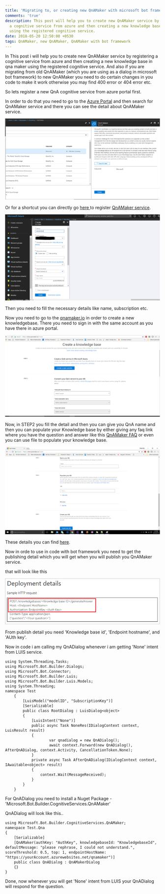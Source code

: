 ```yaml
---
title: 'Migrating to, or creating new QnAMaker with microsoft bot framework '
comments: 'true'
description: This post will help you to create new QnAMaker service by registering
  a cognitive service from azure and then creating a new knowledge base in qna maker
  using the registered cognitive service.
date: 2018-05-20 12:50:00 +0530
tags: QnAMaker, new QnAMaker, QnAMaker with bot framework
---
```

In This post i will help you to create new QnAMaker service by registering a cognitive service from azure and then creating a new knowledge base in qna maker using the registered cognitive service. And also if you are migrating from old QnAMaker (which you are using as a dialog in microsoft bot framework) to new QnAMaker you need to do certain changes in you code to make it work otherwise you may find 400 error or 404 error etc.

So lets register a new QnA cognitive service from azure portal first.

In order to do that you need to go to the [Azure Portal](portal.azure.com "Azure Portal") and then search for QnAMaker service and there you can see the detail about QnAMaker service.

![](/uploads/2018/05/20/qnaAzure.png)

Or for a shortcut you can directly go [here ](https://portal.azure.com/#create/Microsoft.CognitiveServicesQnAMaker "QnAMaker service")to register [QnAMaker service](https://portal.azure.com/#create/Microsoft.CognitiveServicesQnAMaker "QnAMaker").

![](/uploads/2018/05/20/qnaAzure2.png)

Then you need to fill the necessary details like name, subscription etc.

Now you need to go to the [qnamaker.io](https://www.qnamaker.ai/Create "QnAMaker portal") in order to create a new knowledgebase. There you need to sign in with the same account as you have there in azure portal.

![](/uploads/2018/05/20/qnaPortal.png)

Now, in STEP2 you fill the detail and then you can give you QnA name and then you can populate your Knowledge base by either giving any faq link where you have the question and answer like this [QnAMaker FAQ](https://azure.microsoft.com/en-in/services/cognitive-services/qna-maker/faq/ "QnAMaker FAQ") or even you can use file to populate your knowledge base.

![](/uploads/2018/05/20/qnaPortal2.png)

These details you can find [here](https://docs.microsoft.com/en-us/azure/cognitive-services/QnAMaker/how-to/migrate-knowledge-base "Importing Knowledge base").

Now in orde to use in code with bot framework you need to get the publishing detail which you will get when you will publish you QnAMaker service.

that will look like this

  
![](/uploads/2018/05/20/qnamaker-settings.png)

From publish detail you need 'Knowledge base id', 'Endpoint hostname', and 'AUth key'.

Now in code i am calling my QnADialog whenever i am getting 'None' intent from LUIS service.

    using System.Threading.Tasks;
    using Microsoft.Bot.Builder.Dialogs;
    using Microsoft.Bot.Connector;
    using Microsoft.Bot.Builder.Luis;
    using Microsoft.Bot.Builder.Luis.Models;
    using System.Threading;
    namespace Test
    	{
    		[LuisModel("modelID", "SubscriptionKey")]
    		[Serializable]
    		public class RootDialog : LuisDialog<object>
    		{
    			[LuisIntent("None")]
    			public async Task NoneRes(IDialogContext context, LuisResult result)
    			{
    					var qnadialog = new QnADialog();
    					await context.Forward(new QnADialog(), AfterQnADialog, context.Activity, CancellationToken.None);
    			}
    			private async Task AfterQnADialog(IDialogContext context, IAwaitable<object> result)
    			{
    				context.Wait(MessageReceived);
    			}
    		}
    	}

For QnADialog you need to install a Nuget Package - 'Microsoft.Bot.Builder.CognitiveServices.QnAMaker'

QnADialog will look like this..

    using Microsoft.Bot.Builder.CognitiveServices.QnAMaker;
    namespace Test.Qna
    {
        [Serializable]
        [QnAMaker(authKey: "AuthKey", knowledgebaseId: "KnowledgebaseId", defaultMessage: "please rephrase, I could not understand.", scoreThreshold: 0.5, top: 1, endpointHostName: "https://yourAccount.azurewebsites.net/qnamaker")]
        public class QnADialog : QnAMakerDialog
    	{}
    }

Done, now whenever you will get 'None' intent from LUIS your QnADialog will respond for the question. 